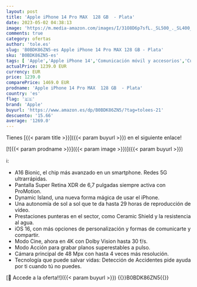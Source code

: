 ```yaml
---
layout: post
title: 'Apple iPhone 14 Pro MAX  128 GB  - Plata'
date: 2023-05-02 04:38:13
image: 'https://m.media-amazon.com/images/I/31O8D6p7sfL._SL500_._SL400_.jpg'
comments: true
category: ofertas
author: 'tole.es'
slug: 'B0BDK86ZN5-es Apple iPhone 14 Pro MAX 128 GB - Plata'
sku: 'B0BDK86ZN5-es'
tags: [ 'Apple','Apple iPhone 14','Comunicación móvil y accesorios','Custom Stores','Electrónica','Móviles','Móviles y smartphones libres','Self Service','Special Features Stores','apple','iPhone','iphone','partition_000','partition_015','🇪🇸', ]
actualPrice: 1239.0 EUR
currency: EUR
price: 1239.0
comparePrice: 1469.0 EUR
prodname: 'Apple iPhone 14 Pro MAX  128 GB  - Plata'
country: 'es'
flag: '🇪🇸'
brand: 'Apple'
buyurl: 'https://www.amazon.es/dp/B0BDK86ZN5/?tag=tolees-21'
descuento: '15.66'
average: '1269.0'
---
```


Tienes [{{< param title >}}]({{< param buyurl >}}) en el siguiente enlace!

[![{{< param prodname >}}]({{< param image >}})]({{< param buyurl >}})

ℹ️:

- A16 Bionic, el chip más avanzado en un smartphone. Redes 5G ultrarrápidas.
- Pantalla Super Retina XDR de 6,7 pulgadas siempre activa con ProMotion.
- Dynamic Island, una nueva forma mágica de usar el iPhone.
- Una autonomía de sol a sol que te da hasta 29 horas de reproducción de vídeo.
- Prestaciones punteras en el sector, como Ceramic Shield y la resistencia al agua.
- iOS 16, con más opciones de personalización y formas de comunicarte y compartir.
- Modo Cine, ahora en 4K con Dolby Vision hasta 30 f/s.
- Modo Acción para grabar planos superestables a pulso.
- Cámara principal de 48 Mpx con hasta 4 veces más resolución.
- Tecnología que puede salvar vidas: Detección de Accidentes pide ayuda por ti cuando tú no puedes.

[🛒 Accede a la oferta!!]({{< param buyurl >}})
{{<world>}}B0BDK86ZN5{{</world>}}
